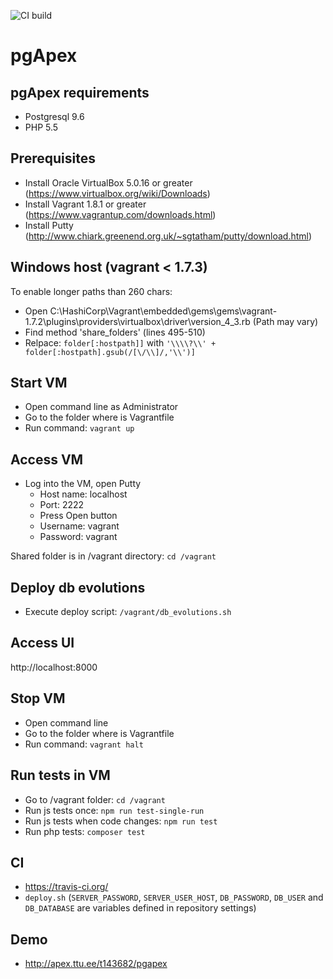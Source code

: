 ![CI build](https://travis-ci.org/raitraidma/pgapex.svg)

pgApex
======

pgApex requirements
------------------
* Postgresql 9.6
* PHP 5.5

Prerequisites
-------------
* Install Oracle VirtualBox 5.0.16 or greater (https://www.virtualbox.org/wiki/Downloads)
* Install Vagrant 1.8.1 or greater (https://www.vagrantup.com/downloads.html)
* Install Putty (http://www.chiark.greenend.org.uk/~sgtatham/putty/download.html)

Windows host (vagrant < 1.7.3)
------------------------------
To enable longer paths than 260 chars:
* Open C:\HashiCorp\Vagrant\embedded\gems\gems\vagrant-1.7.2\plugins\providers\virtualbox\driver\version_4_3.rb
(Path may vary)
* Find method 'share_folders' (lines 495-510)
* Relpace:
`folder[:hostpath]]`
with
`'\\\\?\\' + folder[:hostpath].gsub(/[\/\\]/,'\\')]`

Start VM
--------
* Open command line as Administrator
* Go to the folder where is Vagrantfile
* Run command: `vagrant up`

Access VM
---------
* Log into the VM, open Putty
  * Host name: localhost
  * Port: 2222
  * Press Open button
  * Username: vagrant
  * Password: vagrant

Shared folder is in /vagrant directory:
  `cd /vagrant`

Deploy db evolutions
--------------------
* Execute deploy script: `/vagrant/db_evolutions.sh`

Access UI
---------
http://localhost:8000

Stop VM
-------
* Open command line
* Go to the folder where is Vagrantfile
* Run command: `vagrant halt`

Run tests in VM
---------------
* Go to /vagrant folder: `cd /vagrant`
* Run js tests once: `npm run test-single-run`
* Run js tests when code changes: `npm run test`
* Run php tests: `composer test`

CI
--
* https://travis-ci.org/
* `deploy.sh` (`SERVER_PASSWORD`, `SERVER_USER_HOST`, `DB_PASSWORD`, `DB_USER` and `DB_DATABASE` are variables defined in repository settings)

Demo
----
* http://apex.ttu.ee/t143682/pgapex
